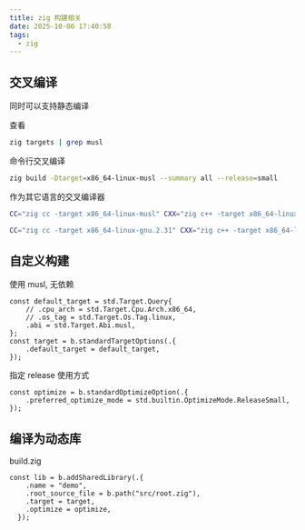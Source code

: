 ```yaml
---
title: zig 构建相关
date: 2025-10-06 17:40:58
tags:
  - zig
---
```


## 交叉编译

同时可以支持静态编译

查看

```sh
zig targets | grep musl
```

命令行交叉编译

```sh
zig build -Dtarget=x86_64-linux-musl --summary all --release=small
```

作为其它语言的交叉编译器

```sh
CC="zig cc -target x86_64-linux-musl" CXX="zig c++ -target x86_64-linux-musl"
```

```sh
CC="zig cc -target x86_64-linux-gnu.2.31" CXX="zig c++ -target x86_64-linux-gnu.2.31"
```

## 自定义构建

使用 musl, 无依赖

```zig
const default_target = std.Target.Query{
    // .cpu_arch = std.Target.Cpu.Arch.x86_64,
    // .os_tag = std.Target.Os.Tag.linux,
    .abi = std.Target.Abi.musl,
};
const target = b.standardTargetOptions(.{
    .default_target = default_target,
});
```

指定 release 使用方式

```zig
const optimize = b.standardOptimizeOption(.{
    .preferred_optimize_mode = std.builtin.OptimizeMode.ReleaseSmall,
});
```

## 编译为动态库

build.zig

```zig
const lib = b.addSharedLibrary(.{
    .name = "demo",
    .root_source_file = b.path("src/root.zig"),
    .target = target,
    .optimize = optimize,
  });
```
